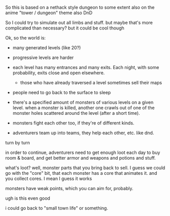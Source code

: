 
So this is based on a nethack style dungeon to some extent
also on the anime "tower / dungeon" theme
also DnD

So I could try to simulate out all limbs and stuff.
but maybe that's more complicated than necessary?
but it could be cool though

Ok, so the world is:
- many generated levels (like 20?)
- progressive levels are harder
- each level has many entrances and many exits. Each night, with some probability, exits close and open elsewhere.
  - those who have already traversed a level sometimes sell their maps
- people need to go back to the surface to sleep

- there's a specified amount of monsters of various levels on a given level. when a monster is killed, another one crawls out of one of the monster holes scattered around the level (after a short time).
- monsters fight each other too, if they're of different kinds.

- adventurers team up into teams, they help each other, etc. like dnd.

turn by turn

in order to continue, adventurers need to get enough loot each day to buy room & board, and get better armor and weapons and potions and stuff.

what's loot?
well, monster parts that you bring back to sell.
I guess we could go with the "core" bit, that each monster has a core that animates it.
and you collect cores.
I mean
I guess it works

monsters have weak points, which you can aim for, probably.

ugh is this even good


i could go back to "small town life" or something.